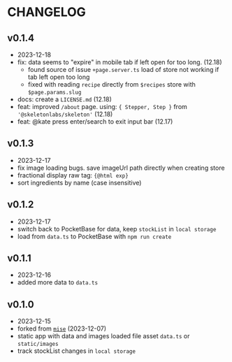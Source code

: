 # CHANGELOG

## v0.1.4

- 2023-12-18
- fix: data seems to "expire" in mobile tab if left open for too long. (12.18)
  - found source of issue `+page.server.ts` load of store not working if tab left open too long
  - fixed with reading `recipe` directly from `$recipes` store with `$page.params.slug`
- docs: create a `LICENSE.md` (12.18)
- feat: improved `/about` page. using: `{ Stepper, Step }` from `'@skeletonlabs/skeleton'` (12.18)
- feat: @kate press enter/search to exit input bar (12.17)

## v0.1.3

- 2023-12-17
- fix image loading bugs. save imageUrl path directly when creating store
- fractional display raw tag: `{@html exp}`
- sort ingredients by name (case insensitive)

## v0.1.2

- 2023-12-17
- switch back to PocketBase for data, keep `stockList` in `local storage`
- load from `data.ts` to PocketBase with `npm run create`

## v0.1.1

- 2023-12-16
- added more data to `data.ts`

## v0.1.0

- 2023-12-15
- forked from [`mise`](https://github.com/kylehorton33/mise) (2023-12-07)
- static app with data and images loaded file asset `data.ts` or `static/images`
- track stockList changes in `local storage`
